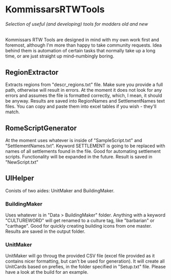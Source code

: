# KommissarsRTWTools
###### Selection of useful (and developing) tools for modders old and new

Kommissars RTW Tools are designed in mind with my own work first and foremost, although I'm more than happy to take community requests. Idea behind them is automation of certain tasks that normally take up a long time, or are just straight up mind-numbingly boring.

## RegionExtractor
Extracts regions from "descr_regions.txt" file. Make sure you provide a full path, otherwise will result in errors. At the moment it does not look for any errors and assumes the file is formatted correctly, which, I mean, it should be anyway.
Results are saved into RegionNames and SettlementNames text files. You can copy and paste them into excel tables if you wish - they'll match.

## RomeScriptGenerator
At the moment uses whatever is inside of "SampleScript.txt" and "SettlementNames.txt". Keyword SETTLEMENT is going to be replaced with names of all settlements found in the file. Good for automating settlement scripts. Functionality will be expanded in the future.
Result is saved in "NewScript.txt"

## UIHelper
Conists of two aides: UnitMaker and BuildingMaker.

### BuildingMaker
Uses whatever is in "Data > BuildingMaker" folder. Anything with a keyword "CULTUREWORD" will get renamed to a culture tag, like "barbarian" or "carthage". Good for quickly creating building icons from one master. Results are saved in the output folder.

### UnitMaker
UnitMaker will go throug the provided CSV file (excel file provided as it contains nicer formatting, but can't be used for generation). It will create all UnitCards based on prefies, in the folder specified in "Setup.txt" file. Please have a look at the build for an example.